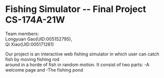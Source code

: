 # Fishing Simulator -- Final Project CS-174A-21W

Team members:  
Longyuan Gao(UID:005152795),  
Qi Xiao(UID:005171261)

 Our project is an interactive web fishing simulator in which user can catch fish by moving fishing rod   
 around in a horde of fish in random motion.
 It consist of two parts:
 -A welcome page and
 -The fishing pond

